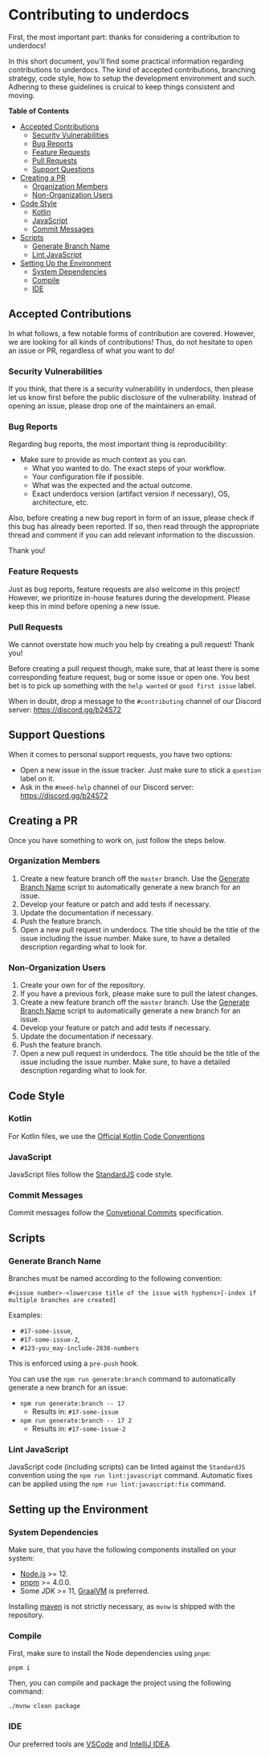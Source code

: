 # Contributing to underdocs

First, the most important part: thanks for considering a contribution to underdocs!

In this short document, you'll find some practical information regarding contributions to underdocs. The kind of accepted contributions, branching strategy, code style, how to setup the development environment and such. Adhering to these guidelines is cruical to keep things consistent and moving.

**Table of Contents**

  * [Accepted Contributions](#accepted-contributions)
    * [Security Vulnerabilities](#security-vulnerabilities)
    * [Bug Reports](#bug-reports)
    * [Feature Requests](#feature-requests)
    * [Pull Requests](#pull-requests)
    * [Support Questions](#support-questions)
  * [Creating a PR](#creating-a-pr)
    * [Organization Members](#organization-members)
    * [Non-Organization Users](#non-organization-users)
  * [Code Style](#code-style)
    * [Kotlin](#kotlin)
    * [JavaScript](#javascript)
    * [Commit Messages](#commit-messages)
  * [Scripts](#scripts)
    * [Generate Branch Name](#generate-branch-name)
    * [Lint JavaScript](#lint-javascript)
  * [Setting Up the Environment](#setting-up-the-environment)
    * [System Dependencies](#system-dependencies)
    * [Compile](#compile)
    * [IDE](#ide)

## Accepted Contributions

In what follows, a few notable forms of contribution are covered. However, we are looking for all kinds of contributions! Thus, do not hesitate to open an issue or PR, regardless of what you want to do!

### Security Vulnerabilities

If you think, that there is a security vulnerability in underdocs, then please let us know first before the public disclosure of the vulnerability. Instead of opening an issue, please drop one of the maintainers an email.

### Bug Reports

Regarding bug reports, the most important thing is reproducibility:

  * Make sure to provide as much context as you can.
    * What you wanted to do. The exact steps of your workflow.
    * Your configuration file if possible.
    * What was the expected and the actual outcome.
    * Exact underdocs version (artifact version if necessary), OS, architecture, etc.

Also, before creating a new bug report in form of an issue, please check if this bug has already been reported. If so, then read through the appropriate thread and comment if you can add relevant information to the discussion.

Thank you!

### Feature Requests

Just as bug reports, feature requests are also welcome in this project! However, we prioritize in-house features during the development. Please keep this in mind before opening a new issue.

### Pull Requests

We cannot overstate how much you help by creating a pull request! Thank you!

Before creating a pull request though, make sure, that at least there is some corresponding feature request, bug or some issue or open one. You best bet is to pick up something with the `help wanted` or `good first issue` label.

When in doubt, drop a message to the `#contributing` channel of our Discord server: https://discord.gg/b24S72

## Support Questions

When it comes to personal support requests, you have two options:

  * Open a new issue in the issue tracker. Just make sure to stick a `question` label on it.
  * Ask in the `#need-help` channel of our Discord server: https://discord.gg/b24S72

## Creating a PR

Once you have something to work on, just follow the steps below.

### Organization Members

  1. Create a new feature branch off the `master` branch. Use the [Generate Branch Name](#generate-branch-name) script to automatically generate a new branch for an issue.
  1. Develop your feature or patch and add tests if necessary.
  1. Update the documentation if necessary.
  1. Push the feature branch.
  1. Open a new pull request in underdocs. The title should be the title of the issue including the issue number. Make sure, to have a detailed description regarding what to look for.

### Non-Organization Users

  1. Create your own for of the repository.
  1. If you have a previous fork, please make sure to pull the latest changes.
  1. Create a new feature branch off the `master` branch. Use the [Generate Branch Name](#generate-branch-name) script to automatically generate a new branch for an issue.
  1. Develop your feature or patch and add tests if necessary.
  1. Update the documentation if necessary.
  1. Push the feature branch.
  1. Open a new pull request in underdocs. The title should be the title of the issue including the issue number. Make sure, to have a detailed description regarding what to look for.

## Code Style

### Kotlin

For Kotlin files, we use the [Official Kotlin Code Conventions](https://kotlinlang.org/docs/reference/coding-conventions.html)

### JavaScript

JavaScript files follow the [StandardJS](https://standardjs.com/) code style.

### Commit Messages

Commit messages follow the [Convetional Commits](https://www.conventionalcommits.org/en/v1.0.0/) specification.

## Scripts

### Generate Branch Name

Branches must be named according to the following convention:

~~~~
#<issue number>-<lowercase title of the issue with hyphens>[-index if multiple branches are created]
~~~~

Examples:

  * `#17-some-issue`,
  * `#17-some-issue-2`,
  * `#123-you_may-include-2838-numbers`

This is enforced using a `pre-push` hook.

You can use the `npm run generate:branch` command to automatically generate a new branch for an issue:

  * `npm run generate:branch -- 17`
    * Results in: `#17-some-issue`
  * `npm run generate:branch -- 17 2`
    * Results in: `#17-some-issue-2`

### Lint JavaScript

JavaScript code (including scripts) can be linted against the `StandardJS` convention using the `npm run lint:javascript` command. Automatic fixes can be applied using the `npm run lint:javascript:fix` command.

## Setting up the Environment

### System Dependencies

Make sure, that you have the following components installed on your system:

  * [Node.js](https://nodejs.org) >= 12.
  * [pnpm](https://pnpm.js.org/) >= 4.0.0.
  * Some JDK >= 11, [GraalVM](https://graalvm.org) is preferred.

Installing [maven](https://maven.apache.org/) is not strictly necessary, as `mvnw` is shipped with the repository.

### Compile

First, make sure to install the Node dependencies using `pnpm`:

~~~~
pnpm i
~~~~

Then, you can compile and package the project using the following command:

~~~~
./mvnw clean package
~~~~

### IDE

Our preferred tools are [VSCode](https://code.visualstudio.com/) and [IntelliJ IDEA](https://www.jetbrains.com/idea/).
